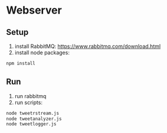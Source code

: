 # Webserver

## Setup

1. install RabbitMQ: https://www.rabbitmq.com/download.html
2. install node packages: 
```bash
npm install
```

## Run

1. run rabbitmq
2. run scripts:

```bash
node tweetrstream.js
node tweetanalyzer.js
node tweetlogger.js
```
